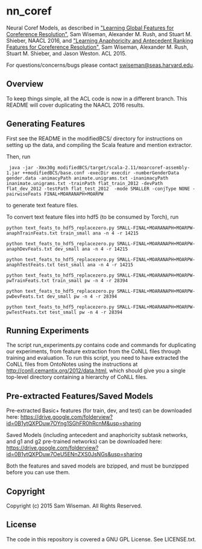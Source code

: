 # nn_coref
Neural Coref Models, as described in 
["Learning Global Features for Coreference Resolution"](http://nlp.seas.harvard.edu/papers/corefmain.pdf), Sam Wiseman, Alexander M. Rush, and Stuart M. Shieber, NAACL 2016,
and
["Learning Anaphoricity and Antecedent Ranking Features for Coreference Resolution"](http://people.seas.harvard.edu/~srush/acl15.pdf), Sam Wiseman, Alexander M. Rush, Stuart M. Shieber, and Jason Weston. ACL 2015.

For questions/concerns/bugs please contact swiseman@seas.harvard.edu.


## Overview

To keep things simple, all the ACL code is now in a different branch. This README will cover duplicating the NAACL 2016 results.

## Generating Features
First see the README in the modifiedBCS/ directory for instructions on setting up the data, and compiling the Scala feature and mention extractor.

Then, run

``` java -jar -Xmx30g modifiedBCS/target/scala-2.11/moarcoref-assembly-1.jar ++modifiedBCS/base.conf -execDir execdir -numberGenderData gender.data -animacyPath animate.unigrams.txt -inanimacyPath inanimate.unigrams.txt -trainPath flat_train_2012 -devPath flat_dev_2012 -testPath flat_test_2012  -mode SMALLER -conjType NONE -pairwiseFeats FINAL+MOARANAPH+MOARPW```

to generate text feature files.

To convert text feature files into hdf5 (to be consumed by Torch), run

```python text_feats_to_hdf5_replacezero.py SMALL-FINAL+MOARANAPH+MOARPW-anaphTrainFeats.txt train_small ana -n 4 -r 14215```

```python text_feats_to_hdf5_replacezero.py SMALL-FINAL+MOARANAPH+MOARPW-anaphDevFeats.txt dev_small ana -n 4 -r 14215```

```python text_feats_to_hdf5_replacezero.py SMALL-FINAL+MOARANAPH+MOARPW-anaphTestFeats.txt test_small ana -n 4 -r 14215```

```python text_feats_to_hdf5_replacezero.py SMALL-FINAL+MOARANAPH+MOARPW-pwTrainFeats.txt train_small pw -n 4 -r 28394```

```python text_feats_to_hdf5_replacezero.py SMALL-FINAL+MOARANAPH+MOARPW-pwDevFeats.txt dev_small pw -n 4 -r 28394```

```python text_feats_to_hdf5_replacezero.py SMALL-FINAL+MOARANAPH+MOARPW-pwTestFeats.txt test_small pw -n 4 -r 28394```


## Running Experiments
The script run_experiments.py contains code and commands for duplicating our experiments, from feature extraction from the CoNLL files through training and evaluation. To run this script, you need to have extracted the CoNLL files from OntoNotes using the instructions at http://conll.cemantix.org/2012/data.html, which should give you a single top-level directory containing a hierarchy of CoNLL files.

## Pre-extracted Features/Saved Models
Pre-extracted Basic+ features (for train, dev, and test) can be downloaded here: https://drive.google.com/folderview?id=0B1ytQXPDuw7OYng1SGhFR0hRcnM&usp=sharing

Saved Models (including antecedent and anaphoricity subtask networks, and g1 and g2 pre-trained networks) can be downloaded here: https://drive.google.com/folderview?id=0B1ytQXPDuw7OeU5ENnZXS0JsNGs&usp=sharing

Both the features and saved models are bzipped, and must be bunzipped before you can use them.

## Copyright
Copyright (c) 2015 Sam Wiseman. All Rights Reserved.

## License
The code in this repository is covered a GNU GPL License. See LICENSE.txt.


